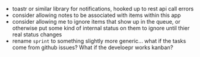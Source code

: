 - toastr or similar library for notifications, hooked up to rest api call errors
- consider allowing notes to be associated with items within this app
- consider allowing me to ignore items that show up in the queue, or otherwise put some kind of internal status on them to ignore until thier real status changes
- rename `sprint` to something slightly more generic... what if the tasks come from github issues? What if the develoepr works kanban?